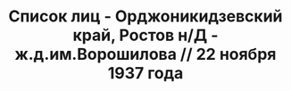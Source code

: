 ---
title: Список лиц - Орджоникидзевский край, Ростов н/Д - ж.д.им.Ворошилова // 22 ноября
  1937 года
description: РГАСПИ, ф.17, т.5, оп.171, дело 413, лист 30
images:
- /disk/pictures/v05/17-171-413-030.jpg
- /disk/pictures/v05/17-171-413-031.jpg
- /disk/pictures/v05/17-171-413-032.jpg
- /disk/pictures/v05/17-171-413-033.jpg
- /disk/pictures/v05/17-171-413-034.jpg
- /disk/pictures/v05/17-171-413-035.jpg
---